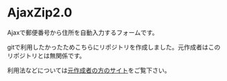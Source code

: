 # AjaxZip2.0

Ajaxで郵便番号から住所を自動入力するフォームです。

gitで利用したかったためこちらにリポジトリを作成しました。元作成者はこのリポジトリとは無関係です。

利用法などについては[元作成者の方のサイト](http://www.kawa.net/works/ajax/ajaxzip2/ajaxzip2.html)をご覧下さい。

